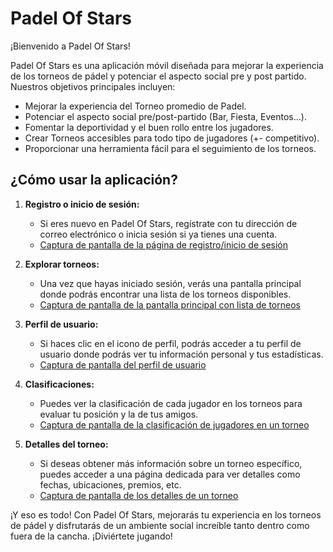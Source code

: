 # Padel Of Stars

¡Bienvenido a Padel Of Stars!

Padel Of Stars es una aplicación móvil diseñada para mejorar la experiencia de los torneos de pádel y potenciar el aspecto social pre y post partido. Nuestros objetivos principales incluyen:

- Mejorar la experiencia del Torneo promedio de Padel.
- Potenciar el aspecto social pre/post-partido (Bar, Fiesta, Eventos…).
- Fomentar la deportividad y el buen rollo entre los jugadores.
- Crear Torneos accesibles para todo tipo de jugadores (+- competitivo).
- Proporcionar una herramienta fácil para el seguimiento de los torneos.

## ¿Cómo usar la aplicación?

1. **Registro o inicio de sesión:**
   - Si eres nuevo en Padel Of Stars, regístrate con tu dirección de correo electrónico o inicia sesión si ya tienes una cuenta.
   - [Captura de pantalla de la página de registro/inicio de sesión](capturas/registro_inicio_sesion.png)

2. **Explorar torneos:**
   - Una vez que hayas iniciado sesión, verás una pantalla principal donde podrás encontrar una lista de los torneos disponibles.
   - [Captura de pantalla de la pantalla principal con lista de torneos](capturas/pantalla_principal.png)
   
3. **Perfil de usuario:**
   - Si haces clic en el icono de perfil, podrás acceder a tu perfil de usuario donde podrás ver tu información personal y tus estadísticas.
   - [Captura de pantalla del perfil de usuario](capturas/perfil_usuario.png)

4. **Clasificaciones:**
   - Puedes ver la clasificación de cada jugador en los torneos para evaluar tu posición y la de tus amigos.
   - [Captura de pantalla de la clasificación de jugadores en un torneo](capturas/clasificacion_torneo.png)

5. **Detalles del torneo:**
   - Si deseas obtener más información sobre un torneo específico, puedes acceder a una página dedicada para ver detalles como fechas, ubicaciones, premios, etc.
   - [Captura de pantalla de los detalles de un torneo](capturas/detalles_torneo.png)

¡Y eso es todo! Con Padel Of Stars, mejorarás tu experiencia en los torneos de pádel y disfrutarás de un ambiente social increíble tanto dentro como fuera de la cancha. ¡Diviértete jugando!
